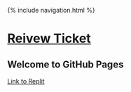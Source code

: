 {% include navigation.html %}

# [Reivew Ticket](https://github.com/NastyEthan/PythonServe/issues/1)

## Welcome to GitHub Pages

[Link to Replit](https://replit.com/@NastyEthan/PythonServe#pythonFiles/main.py)

